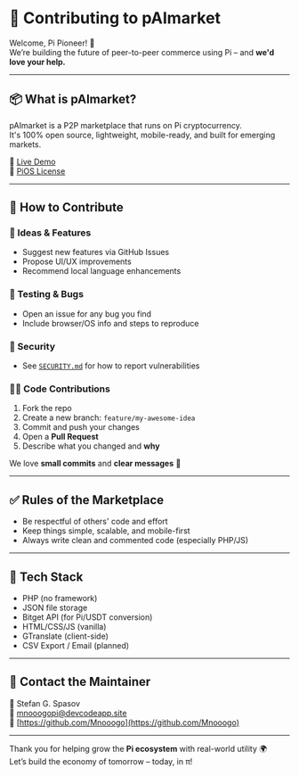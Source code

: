 # 🤝 Contributing to pAImarket

Welcome, Pi Pioneer! 👋  
We’re building the future of peer-to-peer commerce using Pi – and **we'd love your help.**

---

## 📦 What is pAImarket?

pAImarket is a P2P marketplace that runs on Pi cryptocurrency.  
It's 100% open source, lightweight, mobile-ready, and built for emerging markets.

🔗 [Live Demo](https://playforall.online/pAImarket)  
📜 [PiOS License](https://github.com/pi-apps/PiOS)

---

## 🚀 How to Contribute

### 🧠 Ideas & Features
- Suggest new features via GitHub Issues
- Propose UI/UX improvements
- Recommend local language enhancements

### 🧪 Testing & Bugs
- Open an issue for any bug you find
- Include browser/OS info and steps to reproduce

### 🔐 Security
- See [`SECURITY.md`](./SECURITY.md) for how to report vulnerabilities

### 🧑‍💻 Code Contributions
1. Fork the repo
2. Create a new branch: `feature/my-awesome-idea`
3. Commit and push your changes
4. Open a **Pull Request**
5. Describe what you changed and **why**

We love **small commits** and **clear messages** 🙏

---

## ✅ Rules of the Marketplace

- Be respectful of others' code and effort
- Keep things simple, scalable, and mobile-first
- Always write clean and commented code (especially PHP/JS)

---

## 🧰 Tech Stack

- PHP (no framework)
- JSON file storage
- Bitget API (for Pi/USDT conversion)
- HTML/CSS/JS (vanilla)
- GTranslate (client-side)
- CSV Export / Email (planned)

---

## 📩 Contact the Maintainer

🧑 Stefan G. Spasov  
📧 mnooogopi@devcodeapp.site  
🔗 [https://github.com/Mnooogo](https://github.com/Mnooogo)

---

Thank you for helping grow the **Pi ecosystem** with real-world utility 🌍  
Let’s build the economy of tomorrow – today, in π!
